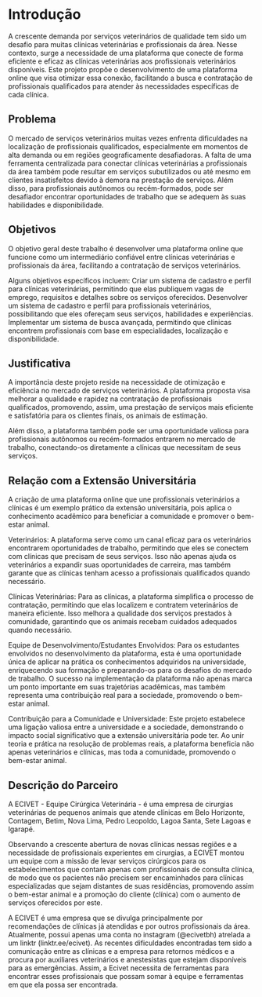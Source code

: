 # Introdução

A crescente demanda por serviços veterinários de qualidade tem sido um desafio para muitas clínicas veterinárias e profissionais da área. Nesse contexto, surge a necessidade de uma plataforma que conecte de forma eficiente e eficaz as clínicas veterinárias aos profissionais veterinários disponíveis. Este projeto propõe o desenvolvimento de uma plataforma online que visa otimizar essa conexão, facilitando a busca e contratação de profissionais qualificados para atender às necessidades específicas de cada clínica.

## Problema
O mercado de serviços veterinários muitas vezes enfrenta dificuldades na localização de profissionais qualificados, especialmente em momentos de alta demanda ou em regiões geograficamente desafiadoras. A falta de uma ferramenta centralizada para conectar clínicas veterinárias a profissionais da área também pode resultar em serviços subutilizados ou até mesmo em clientes insatisfeitos devido à demora na prestação de serviços. Além disso, para profissionais autônomos ou recém-formados, pode ser desafiador encontrar oportunidades de trabalho que se adequem às suas habilidades e disponibilidade.

## Objetivos

O objetivo geral deste trabalho é desenvolver uma plataforma online que funcione como um intermediário confiável entre clínicas veterinárias e profissionais da área, facilitando a contratação de serviços veterinários.

Alguns objetivos específicos incluem:
Criar um sistema de cadastro e perfil para clínicas veterinárias, permitindo que elas publiquem vagas de emprego, requisitos e detalhes sobre os serviços oferecidos.
Desenvolver um sistema de cadastro e perfil para profissionais veterinários, possibilitando que eles ofereçam seus serviços, habilidades e experiências.
Implementar um sistema de busca avançada, permitindo que clínicas encontrem profissionais com base em especialidades, localização e disponibilidade.

## Justificativa

A importância deste projeto reside na necessidade de otimização e eficiência no mercado de serviços veterinários. A plataforma proposta visa melhorar a qualidade e rapidez na contratação de profissionais qualificados, promovendo, assim, uma prestação de serviços mais eficiente e satisfatória para os clientes finais, os animais de estimação.

Além disso, a plataforma também pode ser uma oportunidade valiosa para profissionais autônomos ou recém-formados entrarem no mercado de trabalho, conectando-os diretamente a clínicas que necessitam de seus serviços.

## Relação com a Extensão Universitária

 A criação de uma plataforma online que une profissionais veterinários a clínicas é um exemplo prático da extensão universitária, pois aplica o conhecimento acadêmico para beneficiar a comunidade e promover o bem-estar animal.

Veterinários: A plataforma serve como um canal eficaz para os veterinários encontrarem oportunidades de trabalho, permitindo que eles se conectem com clínicas que precisam de seus serviços. Isso não apenas ajuda os veterinários a expandir suas oportunidades de carreira, mas também garante que as clínicas tenham acesso a profissionais qualificados quando necessário.

Clínicas Veterinárias: Para as clínicas, a plataforma simplifica o processo de contratação, permitindo que elas localizem e contratem veterinários de maneira eficiente. Isso melhora a qualidade dos serviços prestados à comunidade, garantindo que os animais recebam cuidados adequados quando necessário.

Equipe de Desenvolvimento/Estudantes Envolvidos: Para os estudantes envolvidos no desenvolvimento da plataforma, esta é uma oportunidade única de aplicar na prática os conhecimentos adquiridos na universidade, enriquecendo sua formação e preparando-os para os desafios do mercado de trabalho. O sucesso na implementação da plataforma não apenas marca um ponto importante em suas trajetórias acadêmicas, mas também representa uma contribuição real para a sociedade, promovendo o bem-estar animal.

Contribuição para a Comunidade e Universidade: Este projeto estabelece uma ligação valiosa entre a universidade e a sociedade, demonstrando o impacto social significativo que a extensão universitária pode ter. Ao unir teoria e prática na resolução de problemas reais, a plataforma beneficia não apenas veterinários e clínicas, mas toda a comunidade, promovendo o bem-estar animal.
## Descrição do Parceiro

A ECIVET - Equipe Cirúrgica Veterinária - é uma empresa de cirurgias veterinárias de pequenos animais  que atende clínicas em Belo Horizonte, Contagem, Betim, Nova Lima, Pedro Leopoldo, Lagoa Santa, Sete Lagoas e Igarapé.

Observando a crescente abertura de novas clínicas nessas regiões e a necessidade de profissionais experientes em cirurgias, a ECIVET montou um equipe com a missão de levar serviços cirúrgicos para os estabelecimentos que contam apenas com profissionais de consulta clínica, de modo que os pacientes não precisem ser encaminhados para clínicas especializadas que sejam distantes de suas residências, promovendo assim o bem-estar animal e a promoção do cliente (clínica) com o aumento de serviços oferecidos por este. 

A ECIVET é uma empresa que se divulga principalmente por recomendações de clínicas já atendidas e por outros profissionais da área. Atualmente, possui apenas uma conta no instagram (@ecivetbh) atrelada a um linktr (linktr.ee/ecivet). 
As recentes dificuldades encontradas tem sido a comunicação entre as clínicas e a empresa para retornos médicos e a procura por auxiliares veterinários e anestesistas que estejam disponíveis para as emergências. Assim, a Ecivet necessita de ferramentas para encontrar esses profissionais que possam somar à equipe e ferramentas em que ela possa ser encontrada.


